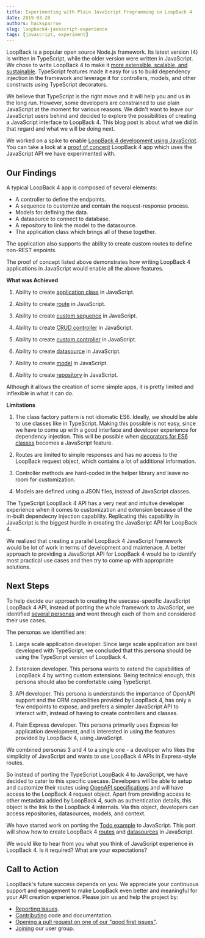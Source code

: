 ```yaml
---
title: Experimenting with Plain JavaScript Programming in LoopBack 4
date: 2019-03-28
authors: hacksparrow
slug: loopback4-javascript-experience
tags: [javascript, experiment]
---
```


LoopBack is a popular open source Node.js framework. Its latest version (4) is written in TypeScript, while the older version were written in JavaScript. We chose to write LoopBack 4 to make it [more extensible, scalable, and sustainable](https://loopback.io/doc/en/lb4/FAQ.html#why-typescript). TypeScript features made it easy for us to build dependency injection in the framework and leverage it for controllers, models, and other constructs using TypeScript decorators.

We believe that TypeScript is the right move and it will help you and us in the long run. However, some developers are constrained to use plain JavaScript at the moment for various reasons. We didn't want to leave our JavaScript users behind and decided to explore the possibilities of creating a JavaScript interface to LoopBack 4. This blog post is about what we did in that regard and what we will be doing next.

<!--truncate-->

We worked on a spike to enable [LoopBack 4 development using JavaScript](https://github.com/strongloop/loopback-next/issues/1978). You can take a look at a [proof of concept](https://github.com/strongloop/loopback4-example-javascript/tree/class-factory/server) LoopBack 4 app which uses the JavaScript API we have experimented with.

## Our Findings

A typical LoopBack 4 app is composed of several elements: 

- A controller to define the endpoints.
- A sequence to customize and contain the request-response process.
- Models for defining the data.
- A datasource to connect to database.
- A repository to link the model to the datasource.
- The application class which brings all of these together.

The application also supports the ability to create custom routes to define non-REST enpoints.

The proof of concept listed above demonstrates how writing LoopBack 4 applications in JavaScript would enable all the above features.

**What was Achieved**

1. Ability to create [application class](https://github.com/strongloop/loopback4-example-javascript/blob/class-factory/server/application.js) in JavaScript.

2. Ability to create [route](https://github.com/strongloop/loopback4-example-javascript/blob/class-factory/server/application.js#L15) in JavaScript.

3. Ability to create [custom sequence](https://github.com/strongloop/loopback4-example-javascript/blob/class-factory/server/sequence.js) in JavaScript.

4. Ability to create [CRUD controller](https://github.com/strongloop/loopback4-example-javascript/blob/class-factory/server/controllers/color.controller.js) in JavaScript.

5. Ability to create [custom controller](https://github.com/strongloop/loopback4-example-javascript/blob/class-factory/server/controllers/ping.controller.js) in JavaScript.

6. Ability to create [datasource](https://github.com/strongloop/loopback4-example-javascript/blob/class-factory/server/datasources/memory.datasource.js) in JavaScript.

7. Ability to create [model](https://github.com/strongloop/loopback4-example-javascript/blob/class-factory/server/models/color.model.js) in JavaScript.

8. Ability to create [repository](https://github.com/strongloop/loopback4-example-javascript/blob/class-factory/server/repositories/color.repository.js) in JavaScript.

Although it allows the creation of some simple apps, it is pretty limited and inflexible in what it can do.

**Limitations**

1. The class factory pattern is not idiomatic ES6. Ideally, we should be able to use classes like in TypeScript. Making this possible is not easy, since we have to come up with a good interface and developer experience for dependency injection. This will be possible when [decorators for ES6 classes](https://github.com/tc39/proposal-decorators) becomes a JavaScript feature.

2. Routes are limited to simple responses and has no access to the LoopBack request object, which contains a lot of additional information.

3. Controller methods are hard-coded in the helper library and leave no room for customization.

4. Models are defined using a JSON files, instead of JavaScript classes.

The TypeScript LoopBack 4 API has a very neat and intuitve developer experience when it comes to customization and extension because of the in-built dependecny injection capability. Replicating this capability in JavaScript is the biggest hurdle in creating the JavaScript API for LoopBack 4.

We realized that creating a parallel LoopBack 4 JavaScript framework would be lot of work in terms of development and maintenace. A better approach to providing a JavaScript API for LoopBack 4 would be to identify most practical use cases and then try to come up with appropriate solutions.

## Next Steps

To help decide our approach to creating the usecase-specific JavaScript LoopBack 4 API, instead of porting the whole framework to JavaScript, we identified [several personas](https://github.com/strongloop/loopback-next/issues/2567) and went through each of them and considered their use cases.

The personas we identified are:

1. Large scale application developer. Since large scale application are best developed with TypeScript, we concluded that this persona should be using the TypeScript version of LoopBack 4.

2. Extension developer. This persona wants to extend the capabilities of LoopBack 4 by writing custom extensions. Being technical enough, this persona should also be comfortable using TypeScript.

3. API developer. This persona is understands the importance of OpenAPI support and the ORM capabilities provided by LoopBack 4, has only a few endpoints to expose, and prefers a simpler JavaScript API to interact with, instead of having to create controllers and classes.

4. Plain Express developer. This persona primarily uses Express for application development, and is interested in using the features provided by LoopBack 4, using JavaScript.

We combined personas 3 and 4 to a single one - a developer who likes the simplicity of JavaScript and wants to use LoopBack 4 APIs in Express-style routes.

So instead of porting the TypeScript LoopBack 4 to JavaScript, we have decided to cater to this specific usecase. Developers will be able to setup and customize their routes using [OpenAPI specifications](https://swagger.io/specification/) and will have access to the LoopBack 4 request object. Apart from providing access to other metadata added by LoopBack 4, such as authentication details, this object is the link to the LoopBack 4 internals. Via this object, developers can access  repositories, datasources, models, and context.

We have started work on porting the [Todo example](https://github.com/strongloop/loopback-next/issues/2501) to JavaScript. This port will show how to create LoopBack 4 [routes](https://github.com/strongloop/loopback-next/issues/2474) and [datasources](https://github.com/strongloop/loopback-next/issues/2557) in JavaScript.

We would like to hear from you what you think of JavaScript experience in LoopBack 4. Is it required? What are your expectations?

## Call to Action

LoopBack's future success depends on you. We appreciate your continuous support and engagement to make LoopBack even better and meaningful for your API creation experience. Please join us and help the project by:

- [Reporting issues](https://github.com/strongloop/loopback-next/issues).
- [Contributing](https://github.com/strongloop/loopback-next/blob/master/docs/CONTRIBUTING.md)
  code and documentation.
- [Opening a pull request on one of our "good first issues"](https://github.com/strongloop/loopback-next/labels/good%20first%20issue).
- [Joining](https://github.com/strongloop/loopback-next/issues/110) our user group.


